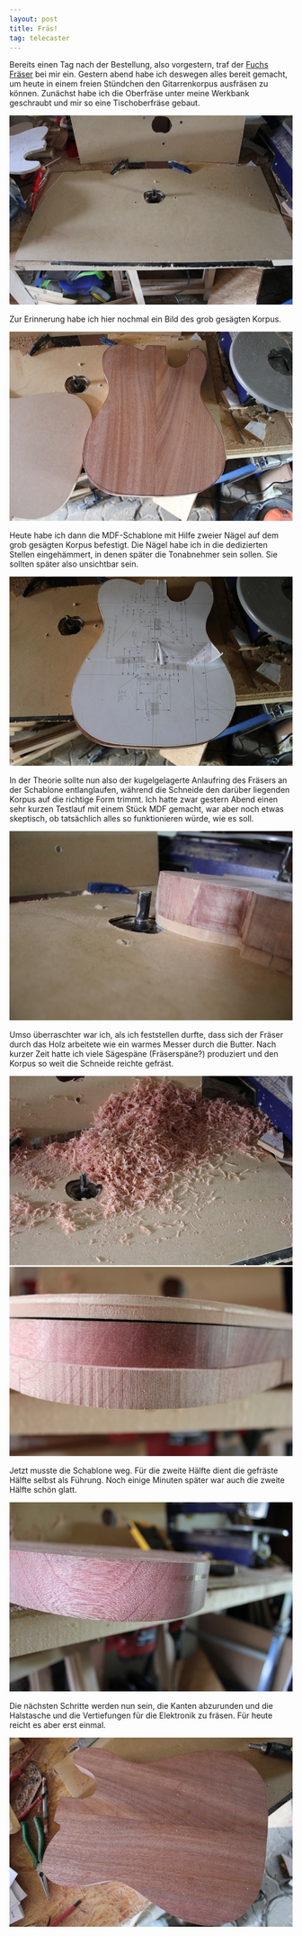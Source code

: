 ```yaml
---
layout: post
title: Fräs!
tag: telecaster
---
```

Bereits einen Tag nach der Bestellung, also vorgestern, traf der [Fuchs Fräser](http://www.werkzeuge-fuchs.de/de/fraesen/oberfraeser/buendigfraeser-hw/hm-buendigfraeser-16x30x8mm-anlaufring-schaftseitig) bei mir ein. Gestern abend habe ich deswegen alles bereit gemacht, um heute in einem freien Stündchen den Gitarrenkorpus ausfräsen zu können. Zunächst habe ich die Oberfräse unter meine Werkbank geschraubt und mir so eine Tischoberfräse gebaut.

![Do it yourself Tischoberfräse](/img/diy_tischfraese.jpg)

Zur Erinnerung habe ich hier nochmal ein Bild des grob gesägten Korpus.

![Korpus vorher](/img/korpus_vorher.jpg)

Heute habe ich dann die MDF-Schablone mit Hilfe zweier Nägel auf dem grob gesägten Korpus befestigt. Die Nägel habe ich in die dedizierten Stellen eingehämmert, in denen später die Tonabnehmer sein sollen. Sie sollten später also unsichtbar sein.

![Korpus mit Schablone](/img/korpus_mit_schablone.jpg)

In der Theorie sollte nun also der kugelgelagerte Anlaufring des Fräsers an der Schablone entlanglaufen, während die Schneide den darüber liegenden Korpus auf die richtige Form trimmt. Ich hatte zwar gestern Abend einen sehr kurzen Testlauf mit einem Stück MDF gemacht, war aber noch etwas skeptisch, ob tatsächlich alles so funktionieren würde, wie es soll.

![Fräser an Schablone](/img/fraeser_an_schablone.jpg)

Umso überraschter war ich, als ich feststellen durfte, dass sich der Fräser durch das Holz arbeitete wie ein warmes Messer durch die Butter. Nach kurzer Zeit hatte ich viele Sägespäne (Fräserspäne?) produziert und den Korpus so weit die Schneide reichte gefräst.

![Säge- oder Fräserspäne](/img/saegespaene.jpg)
![Zur Hälfte gefräster Korpus](/img/korpus_halb_gefraest.jpg)

Jetzt musste die Schablone weg. Für die zweite Hälfte dient die gefräste Hälfte selbst als Führung. Noch einige Minuten später war auch die zweite Hälfte schön glatt.

![Korpus gefräst](/img/korpus_gefraest.jpg)

Die nächsten Schritte werden nun sein, die Kanten abzurunden und die Halstasche und die Vertiefungen für die Elektronik zu fräsen. Für heute reicht es aber erst einmal.

![Korpus nachher](/img/korpus_nachher.jpg)




